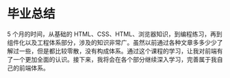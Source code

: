 # 毕业总结

5 个月的时间，从基础的 HTML、CSS、HTML、浏览器知识，到编程练习，再到组件化以及工程体系部分，涉及的知识非常广。虽然以前通过各种文章多多少少了解过一些，但是都比较零散，没有构成体系。通过这个课程的学习，让我对前端有了一个更加全面的认识。接下来，我将会在各个部分继续深入学习，完善属于我自己的前端体系。

